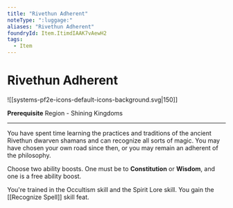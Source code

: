 ```yaml
---
title: "Rivethun Adherent"
noteType: ":luggage:"
aliases: "Rivethun Adherent"
foundryId: Item.ItimdIAAK7vAewH2
tags:
  - Item
---
```


# Rivethun Adherent
![[systems-pf2e-icons-default-icons-background.svg|150]]

**Prerequisite** Region - Shining Kingdoms

* * *

You have spent time learning the practices and traditions of the ancient Rivethun dwarven shamans and can recognize all sorts of magic. You may have chosen your own road since then, or you may remain an adherent of the philosophy.

Choose two ability boosts. One must be to **Constitution** or **Wisdom**, and one is a free ability boost.

You're trained in the Occultism skill and the Spirit Lore skill. You gain the [[Recognize Spell]] skill feat.
